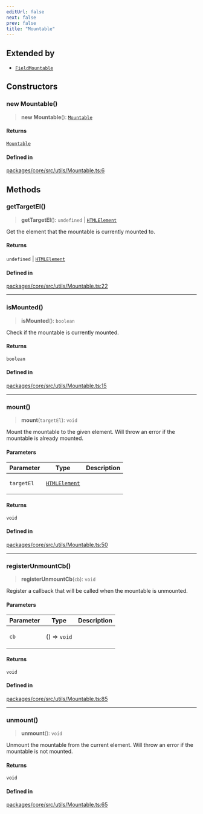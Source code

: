 ```yaml
---
editUrl: false
next: false
prev: false
title: "Mountable"
---
```


## Extended by

- [`FieldMountable`](/obsidian-meta-bind-plugin-docs/api/classes/fieldmountable/)

## Constructors

### new Mountable()

> **new Mountable**(): [`Mountable`](/obsidian-meta-bind-plugin-docs/api/classes/mountable/)

#### Returns

[`Mountable`](/obsidian-meta-bind-plugin-docs/api/classes/mountable/)

#### Defined in

[packages/core/src/utils/Mountable.ts:6](https://github.com/mProjectsCode/obsidian-meta-bind-plugin/blob/46993a4bea44fea6720d8d001cc5324f264501f1/packages/core/src/utils/Mountable.ts#L6)

## Methods

### getTargetEl()

> **getTargetEl**(): `undefined` \| [`HTMLElement`](https://developer.mozilla.org/docs/Web/API/HTMLElement)

Get the element that the mountable is currently mounted to.

#### Returns

`undefined` \| [`HTMLElement`](https://developer.mozilla.org/docs/Web/API/HTMLElement)

#### Defined in

[packages/core/src/utils/Mountable.ts:22](https://github.com/mProjectsCode/obsidian-meta-bind-plugin/blob/46993a4bea44fea6720d8d001cc5324f264501f1/packages/core/src/utils/Mountable.ts#L22)

***

### isMounted()

> **isMounted**(): `boolean`

Check if the mountable is currently mounted.

#### Returns

`boolean`

#### Defined in

[packages/core/src/utils/Mountable.ts:15](https://github.com/mProjectsCode/obsidian-meta-bind-plugin/blob/46993a4bea44fea6720d8d001cc5324f264501f1/packages/core/src/utils/Mountable.ts#L15)

***

### mount()

> **mount**(`targetEl`): `void`

Mount the mountable to the given element.
Will throw an error if the mountable is already mounted.

#### Parameters

<table>
<thead>
<tr>
<th>Parameter</th>
<th>Type</th>
<th>Description</th>
</tr>
</thead>
<tbody>
<tr>
<td>

`targetEl`

</td>
<td>

[`HTMLElement`](https://developer.mozilla.org/docs/Web/API/HTMLElement)

</td>
<td>

</td>
</tr>
</tbody>
</table>

#### Returns

`void`

#### Defined in

[packages/core/src/utils/Mountable.ts:50](https://github.com/mProjectsCode/obsidian-meta-bind-plugin/blob/46993a4bea44fea6720d8d001cc5324f264501f1/packages/core/src/utils/Mountable.ts#L50)

***

### registerUnmountCb()

> **registerUnmountCb**(`cb`): `void`

Register a callback that will be called when the mountable is unmounted.

#### Parameters

<table>
<thead>
<tr>
<th>Parameter</th>
<th>Type</th>
<th>Description</th>
</tr>
</thead>
<tbody>
<tr>
<td>

`cb`

</td>
<td>

() => `void`

</td>
<td>

</td>
</tr>
</tbody>
</table>

#### Returns

`void`

#### Defined in

[packages/core/src/utils/Mountable.ts:85](https://github.com/mProjectsCode/obsidian-meta-bind-plugin/blob/46993a4bea44fea6720d8d001cc5324f264501f1/packages/core/src/utils/Mountable.ts#L85)

***

### unmount()

> **unmount**(): `void`

Unmount the mountable from the current element.
Will throw an error if the mountable is not mounted.

#### Returns

`void`

#### Defined in

[packages/core/src/utils/Mountable.ts:65](https://github.com/mProjectsCode/obsidian-meta-bind-plugin/blob/46993a4bea44fea6720d8d001cc5324f264501f1/packages/core/src/utils/Mountable.ts#L65)
